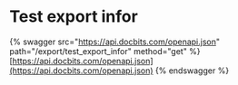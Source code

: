 # Test export infor

{% swagger src="https://api.docbits.com/openapi.json" path="/export/test_export_infor" method="get" %}
[https://api.docbits.com/openapi.json](https://api.docbits.com/openapi.json)
{% endswagger %}
